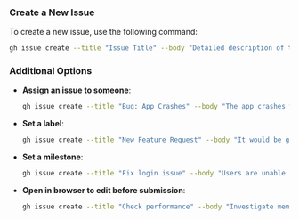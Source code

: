 ### **Create a New Issue**
To create a new issue, use the following command:
```sh
gh issue create --title "Issue Title" --body "Detailed description of the issue."
```

### **Additional Options**
- **Assign an issue to someone**:  
  ```sh
  gh issue create --title "Bug: App Crashes" --body "The app crashes when clicking save." --assignee username
  ```
- **Set a label**:  
  ```sh
  gh issue create --title "New Feature Request" --body "It would be great to have a dark mode." --label "enhancement"
  ```
- **Set a milestone**:  
  ```sh
  gh issue create --title "Fix login issue" --body "Users are unable to log in." --milestone 1
  ```
- **Open in browser to edit before submission**:  
  ```sh
  gh issue create --title "Check performance" --body "Investigate memory usage." --web
  ```